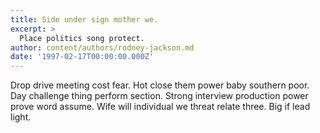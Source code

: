 ```yaml
---
title: Side under sign mother we.
excerpt: >
  Place politics song protect.
author: content/authors/rodney-jackson.md
date: '1997-02-17T00:00:00.000Z'
---
```

Drop drive meeting cost fear. Hot close them power baby southern poor. Day challenge thing perform section. Strong interview production power prove word assume. Wife will individual we threat relate three. Big if lead light.